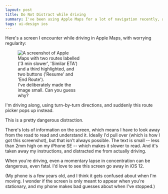 ```yaml
---
layout: post
title: Do Not Distract while driving
summary: I've been using Apple Maps for a lot of navigation recently, and run into screens which seem dangerously distracting.
tags: ui-design ios
---
```


Here's a screen I encounter while driving in Apple Maps, with worrying regularity:

<figure style="max-width: 200px;">
  <img src="/images/2018/apple_maps.png" alt="A screenshot of Apple Maps with two routes labelled ('3 min slower', 'Similar ETA') and a third highlighted, and two buttons ('Resume' and 'End Route').">
  <figcaption>
    I've deliberately made the image small.
    Can you guess why?
  </figcaption>
</figure>

I'm driving along, using turn-by-turn directions, and suddenly this route picker pops up instead.

This is a pretty dangerous distraction.

There's lots of information on the screen, which means I have to look away from the road to read and understand it.
Ideally I'd pull over (which is how I got this screenshot), but that isn't always possible.
The text is small -- less than 2mm high on my iPhone SE -- which makes it slower to read.
And it's taken away my instructions, and distracted me from actually driving.

When you're driving, even a momentary lapse in concentration can be dangerous, even fatal.
I'd love to see this screen go away in iOS 12.

(My phone is a few years old, and I think it gets confused about when I'm moving.
I wonder if the screen is only meant to appear when you're stationary, and my phone makes bad guesses about when I've stopped.)
